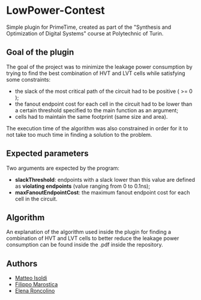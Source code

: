 # LowPower-Contest
Simple plugin for PrimeTime, created as part of the "Synthesis and Optimization of Digital Systems" course at Polytechnic of Turin.

## Goal of the plugin
The goal of the project was to minimize the leakage power consumption by trying to find the best combination of HVT and LVT cells while satisfying some constraints:
- the slack of the most critical path of the circuit had to be positive ( >= 0 );
- the fanout endpoint cost for each cell in the circuit had to be lower than a certain threshold specified to the main function as an argument;
- cells had to maintain the same footprint (same size and area).

The execution time of the algorithm was also constrained in order for it to not take too much time in finding a solution to the problem.

## Expected parameters
Two arguments are expected by the program:
- **slackThreshold**: endpoints with a slack lower than this value are defined as **violating endpoints** (value ranging from 0 to 0.1ns);
- **maxFanoutEndpointCost**: the maximum fanout endpoint cost for each cell in the circuit.

## Algorithm
An explanation of the algorithm used inside the plugin for finding a combination of HVT and LVT cells to better reduce the leakage power consumption can be found inside the .pdf inside the repository.

## Authors 
- [Matteo Isoldi](https://github.com/bOhYee)
- [Filippo Marostica](https://github.com/filippomarostica)
- [Elena Roncolino](https://github.com/elenaroncolino)